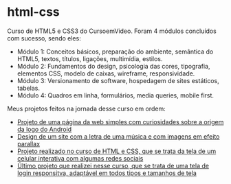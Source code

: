 # html-css
 Curso de HTML5 e CSS3 do CursoemVideo. Foram 4 módulos concluídos com sucesso, sendo eles:

<ul>
<li>Módulo 1: Conceitos básicos, preparação do ambiente, semântica do HTML5, textos, títulos, ligações, multimídia, estilos.

<li>Módulo 2: Fundamentos do design, psicologia das cores, tipografia, elementos CSS, modelo de caixas, wireframe, responsividade.

<li>Módulo 3: Versionamento de software, hospedagem de sites estáticos, tabelas.

<li>Módulo 4: Quadros em linha, formulários, media queries, mobile first.

</ul>

Meus projetos feitos na jornada desse curso em ordem:

<ul> 
<li><a href="screm1n.github.io/android-project/">Projeto de uma página da web simples com curiosidades sobre a origem da logo do Android</a>

<li><a href="screm1n.github.io/stronger-project/">Design de um site com a letra de uma música e com imagens em efeito parallax</a>

<li><a href="screm1n.github.io/socialmedia-project/">Projeto realizado no curso de HTML e CSS, que se trata da tela de um celular interativa com algumas redes sociais</a>

<li><a href="screm1n.github.io/login-project">Último projeto que realizei nesse curso, que se trata de uma tela de login responsitva, adaptável em todos tipos e tamanhos de tela</a>

</ul>
